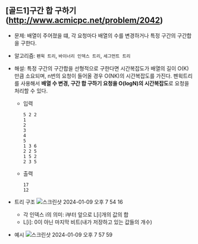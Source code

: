 ## [골드1]구간 합 구하기(http://www.acmicpc.net/problem/2042)

- 문제: 배열이 주어졌을 떄, 각 요청마다 배열의 수를 변경하거나 특정 구간의 구간합을 구한다.

* 알고리즘: `펜윅 트리`, `바이너리 인덱스 트리`, `세그먼트 트리`

* 해설: 특정 구간의 구간합을 선형적으로 구한다면 시간복잡도가 배열의 길이 O(K)만큼 소요되며, n번의 요청이 들어올 경우 O(NK)의 시간복잡도를 가진다. 펜윅트리를 사용해서 **배열 수 변경, 구간 합 구하기 요청을 O(logN)의 시간복잡도**로 요청을 처리할 수 있다.

  - 입력

    ```
    5 2 2
    1
    2
    3
    4
    5
    1 3 6
    2 2 5
    1 5 2
    2 3 5
    ```

  - 출력

    ```
    17
    12
    ```

- 트리 구조
  <img alt="스크린샷 2024-01-09 오후 7 54 16" src="https://github.com/kimchanho97/algorithm/assets/104095041/9d5ff1b9-399c-485e-8f86-0ee57e751985">

  - 각 인덱스 i의 의미: i부터 앞으로 L[i]개의 값의 합
  - L[i]: 0이 아닌 마지막 비트(내가 저장하고 있는 값들의 개수)

- 예시
  <img alt="스크린샷 2024-01-09 오후 7 57 59" src="https://github.com/kimchanho97/algorithm/assets/104095041/d4078fd1-b585-466b-bab3-b53efe072e09">
  <br>
